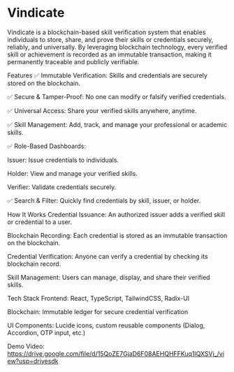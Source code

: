 # Vindicate

Vindicate is a blockchain-based skill verification system that enables individuals to store, share, and prove their skills or credentials securely, reliably, and universally. By leveraging blockchain technology, every verified skill or achievement is recorded as an immutable transaction, making it permanently traceable and publicly verifiable.

Features
✅ Immutable Verification: Skills and credentials are securely stored on the blockchain.

✅ Secure & Tamper-Proof: No one can modify or falsify verified credentials.

✅ Universal Access: Share your verified skills anywhere, anytime.

✅ Skill Management: Add, track, and manage your professional or academic skills.

✅ Role-Based Dashboards:

Issuer: Issue credentials to individuals.

Holder: View and manage your verified skills.

Verifier: Validate credentials securely.

✅ Search & Filter: Quickly find credentials by skill, issuer, or holder.

How It Works
Credential Issuance: An authorized issuer adds a verified skill or credential to a user.

Blockchain Recording: Each credential is stored as an immutable transaction on the blockchain.

Credential Verification: Anyone can verify a credential by checking its blockchain record.

Skill Management: Users can manage, display, and share their verified skills.

Tech Stack
Frontend: React, TypeScript, TailwindCSS, Radix-UI

Blockchain: Immutable ledger for secure credential verification

UI Components: Lucide icons, custom reusable components (Dialog, Accordion, OTP input, etc.)



Demo Video:
https://drive.google.com/file/d/15QoZE7GjaD6F08AEHQHFFKuq1lQXSVj_/view?usp=drivesdk
